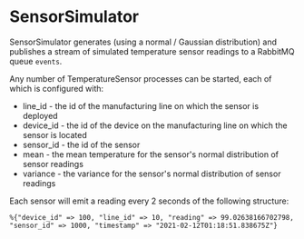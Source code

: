 # SensorSimulator

SensorSimulator generates (using a normal / Gaussian distribution) and publishes a stream of
simulated temperature sensor readings to a RabbitMQ queue `events`.

Any number of TemperatureSensor processes can be started, each of which is configured with: 
* line_id - the id of the manufacturing line on which the sensor is deployed
* device_id - the id of the device on the manufacturing line on which the sensor is located
* sensor_id - the id of the sensor
* mean - the mean temperature for the sensor's normal distribution of sensor readings
* variance - the variance for the sensor's normal distribution of sensor readings

Each sensor will emit a reading every 2 seconds of the following structure:
```
%{"device_id" => 100, "line_id" => 10, "reading" => 99.02638166702798, "sensor_id" => 1000, "timestamp" => "2021-02-12T01:18:51.838675Z"}
```
